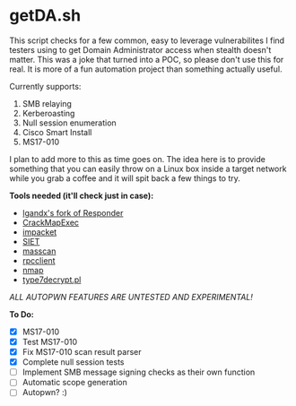 # getDA.sh

This script checks for a few common, easy to leverage vulnerabilites I find testers using to get Domain Administrator access when stealth doesn't matter. This was a joke that turned into a POC, so please don't use this for real. It is more of a fun automation project than something actually useful.  

Currently supports:  
1. SMB relaying  
2. Kerberoasting  
3. Null session enumeration  
4. Cisco Smart Install  
5. MS17-010

I plan to add more to this as time goes on. The idea here is to provide something that you can easily throw on a Linux box inside a target network while you grab a coffee and it will spit back a few things to try.  

**Tools needed (it'll check just in case):**  
- [lgandx's fork of Responder](https://github.com/lgandx/Responder)  
- [CrackMapExec](https://github.com/byt3bl33d3r/CrackMapExec)  
- [impacket](https://github.com/CoreSecurity/impacket)  
- [SIET](https://github.com/Sab0tag3d/SIET)  
- [masscan](https://github.com/robertdavidgraham/masscan)  
- [rpcclient](https://www.samba.org/samba/docs/man/manpages-3/rpcclient.1.html)  
- [nmap](https://nmap.org/)  
- [type7decrypt.pl](https://github.com/matterpreter/misc/blob/master/type7decrypt.pl)  
  
*ALL AUTOPWN FEATURES ARE UNTESTED AND EXPERIMENTAL!*

**To Do:**
- [x] MS17-010
- [x] Test MS17-010
- [x] Fix MS17-010 scan result parser
- [x] Complete null session tests
- [ ] Implement SMB message signing checks as their own function
- [ ] Automatic scope generation
- [ ] Autopwn? :)

